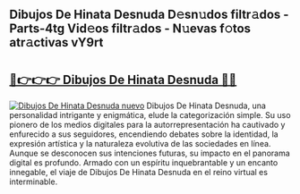 ## Dibujos De Hinata Desnuda D𝚎sn𝚞dos filtr𝚊dos - Parts-4tg Vid𝚎os filtr𝚊dos - N𝚞evas f𝚘tos atr𝚊ctivas vY9rt

# <h2><a href="http://mb0ozm.tromn.icu/?c=Dibujos+De+Hinata+Desnuda">🔗👉👉👉 Dibujos De Hinata Desnuda 🔗🔗</a></h2>

[![Dibujos De Hinata Desnuda nuevo](https://i.imgur.com/pEAQMta.gif)](http://mb0ozm.tromn.icu/?c=Dibujos+De+Hinata+Desnuda)
Dibujos De Hinata Desnuda, una personalidad intrigante y enigmática, elude la categorización simple. Su uso pionero de los medios digitales para la autorrepresentación ha cautivado y enfurecido a sus seguidores, encendiendo debates sobre la identidad, la expresión artística y la naturaleza evolutiva de las sociedades en línea. Aunque se desconocen sus intenciones futuras, su impacto en el panorama digital es profundo. Armado con un espíritu inquebrantable y un encanto innegable, el viaje de Dibujos De Hinata Desnuda en el reino virtual es interminable.
